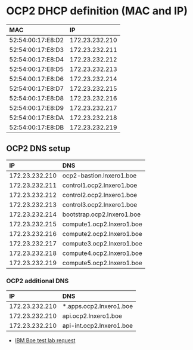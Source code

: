 # OCP2 DHCP definition (MAC and IP)

| MAC               | IP             |
| :---------------- | :------------- |
| 52:54:00:17:E8:D2 | 172.23.232.210 |
| 52:54:00:17:E8:D3 | 172.23.232.211 |
| 52:54:00:17:E8:D4 | 172.23.232.212 |
| 52:54:00:17:E8:D5 | 172.23.232.213 |
| 52:54:00:17:E8:D6 | 172.23.232.214 |
| 52:54:00:17:E8:D7 | 172.23.232.215 |
| 52:54:00:17:E8:D8 | 172.23.232.216 |
| 52:54:00:17:E8:D9 | 172.23.232.217 |
| 52:54:00:17:E8:DA | 172.23.232.218 |
| 52:54:00:17:E8:DB | 172.23.232.219 |

## OCP2 DNS setup

| IP              | DNS                        |
| :-------------  | :------------------------- |
| 172.23.232.210  | ocp2-bastion.lnxero1.boe   |
| 172.23.232.211  | control1.ocp2.lnxero1.boe  |
| 172.23.232.212  | control2.ocp2.lnxero1.boe  |
| 172.23.232.213  | control3.ocp2.lnxero1.boe  |
| 172.23.232.214  | bootstrap.ocp2.lnxero1.boe |
| 172.23.232.215  | compute1.ocp2.lnxero1.boe  |
| 172.23.232.216  | compute2.ocp2.lnxero1.boe  |
| 172.23.232.217  | compute3.ocp2.lnxero1.boe  |
| 172.23.232.218  | compute4.ocp2.lnxero1.boe  |
| 172.23.232.219  | compute5.ocp2.lnxero1.boe  |

### OCP2 additional DNS

| IP              | DNS                         |
| :-------------  | :-------------------------- |
| 172.23.232.210  | *.apps.ocp2.lnxero1.boe     |
| 172.23.232.210  | api.ocp2.lnxero1.boe        |
| 172.23.232.210  | api-int.ocp2.lnxero1.boe    |

- [IBM Boe test lab request](https://github.ibm.com/Systems-BOE-TechOps/D3170-HelpDesk/issues/1611)

